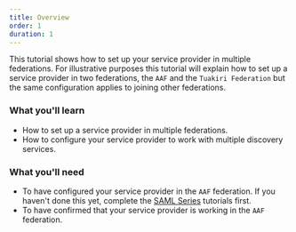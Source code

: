 ```yaml
---
title: Overview
order: 1
duration: 1
---
```


This tutorial shows how to set up your service provider in multiple federations. For illustrative purposes this tutorial will explain how to set up a service provider in two federations, the `AAF` and the `Tuakiri Federation` but the same configuration applies to joining other federations.

### What you'll learn

- How to set up a service provider in multiple federations.
- How to configure your service provider to work with multiple discovery services.

### What you'll need

- To have configured your service provider in the `AAF` federation. If you haven't done this yet, complete the [SAML Series](http://127.0.0.1:4000/saml-series/01-overview) tutorials first.
- To have confirmed that your service provider is working in the `AAF` federation.
